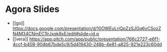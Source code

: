 # Agora Slides

- [[go]] https://docs.google.com/presentation/d/10OWEuLriQpZzSJGq6vCSozZN4M34CNmEC1IrJxqk8xE/edit#slide=id.p
- [[vera]] https://app.pitch.com/app/public/presentation/766c2727-e6f1-4ccf-b408-904b67bde5c9/5d419430-248b-4e81-a825-921e223c60dd

